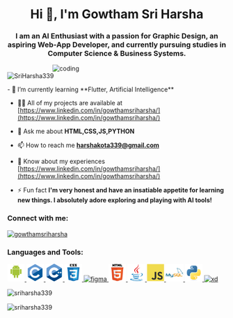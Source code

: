 <h1 align="center">Hi 👋, I'm Gowtham Sri Harsha</h1>
<h3 align="center">I am an AI Enthusiast with a passion for Graphic Design, an aspiring Web-App Developer, and currently pursuing studies in Computer Science & Business Systems.</h3>
<img align="right" alt="coding" width="400" src="https://user-images.githubusercontent.com/74038190/212749443-0810e511-4f46-4492-96aa-3c110d7bc41a.gif"
- 🔭 I’m currently working on **ITBi-RVR&JC APP UI&UX Design**
<p align="left"> <img src="https://komarev.com/ghpvc/?username=SriHarsha339&label=Profile%20views&color=0e75b6&style=flat" alt="SriHarsha339" /> </p>
- 🌱 I’m currently learning **Flutter, Artificial Intelligence**

- 👨‍💻 All of my projects are available at [https://www.linkedin.com/in/gowthamsriharsha/](https://www.linkedin.com/in/gowthamsriharsha/)

- 💬 Ask me about **HTML,CSS,JS,PYTHON**

- 📫 How to reach me **harshakota339@gmail.com**

- 📄 Know about my experiences [https://www.linkedin.com/in/gowthamsriharsha/](https://www.linkedin.com/in/gowthamsriharsha/)

- ⚡ Fun fact **I'm very honest and have an insatiable appetite for learning new things. I absolutely adore exploring and playing with AI tools!**

<h3 align="left">Connect with me:</h3>
<p align="left">
<a href="https://linkedin.com/in/gowthamsriharsha" target="blank"><img align="center" src="https://raw.githubusercontent.com/rahuldkjain/github-profile-readme-generator/master/src/images/icons/Social/linked-in-alt.svg" alt="gowthamsriharsha" height="30" width="40" /></a>
</p>

<h3 align="left">Languages and Tools:</h3>
<p align="left"> <a href="https://developer.android.com" target="_blank" rel="noreferrer"> <img src="https://raw.githubusercontent.com/devicons/devicon/master/icons/android/android-original-wordmark.svg" alt="android" width="40" height="40"/> </a> <a href="https://www.cprogramming.com/" target="_blank" rel="noreferrer"> <img src="https://raw.githubusercontent.com/devicons/devicon/master/icons/c/c-original.svg" alt="c" width="40" height="40"/> </a> <a href="https://www.w3schools.com/cpp/" target="_blank" rel="noreferrer"> <img src="https://raw.githubusercontent.com/devicons/devicon/master/icons/cplusplus/cplusplus-original.svg" alt="cplusplus" width="40" height="40"/> </a> <a href="https://www.w3schools.com/css/" target="_blank" rel="noreferrer"> <img src="https://raw.githubusercontent.com/devicons/devicon/master/icons/css3/css3-original-wordmark.svg" alt="css3" width="40" height="40"/> </a> <a href="https://www.figma.com/" target="_blank" rel="noreferrer"> <img src="https://www.vectorlogo.zone/logos/figma/figma-icon.svg" alt="figma" width="40" height="40"/> </a> <a href="https://www.w3.org/html/" target="_blank" rel="noreferrer"> <img src="https://raw.githubusercontent.com/devicons/devicon/master/icons/html5/html5-original-wordmark.svg" alt="html5" width="40" height="40"/> </a> <a href="https://www.java.com" target="_blank" rel="noreferrer"> <img src="https://raw.githubusercontent.com/devicons/devicon/master/icons/java/java-original.svg" alt="java" width="40" height="40"/> </a> <a href="https://developer.mozilla.org/en-US/docs/Web/JavaScript" target="_blank" rel="noreferrer"> <img src="https://raw.githubusercontent.com/devicons/devicon/master/icons/javascript/javascript-original.svg" alt="javascript" width="40" height="40"/> </a> <a href="https://www.mysql.com/" target="_blank" rel="noreferrer"> <img src="https://raw.githubusercontent.com/devicons/devicon/master/icons/mysql/mysql-original-wordmark.svg" alt="mysql" width="40" height="40"/> </a> <a href="https://www.python.org" target="_blank" rel="noreferrer"> <img src="https://raw.githubusercontent.com/devicons/devicon/master/icons/python/python-original.svg" alt="python" width="40" height="40"/> </a> <a href="https://www.adobe.com/products/xd.html" target="_blank" rel="noreferrer"> <img src="https://cdn.worldvectorlogo.com/logos/adobe-xd.svg" alt="xd" width="40" height="40"/> </a> </p>

<p><img align="center" src="https://github-readme-stats.vercel.app/api/top-langs?username=sriharsha339&show_icons=true&locale=en&layout=compact" alt="sriharsha339" /></p>

<p><img align="center" src="https://github-readme-streak-stats.herokuapp.com/?user=sriharsha339&" alt="sriharsha339" /></p>

